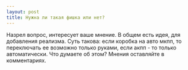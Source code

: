 ```yaml
---
layout: post
title: Нужна ли такая фишка или нет?
---
```


Назрел вопрос, интересует ваше мнение. В общем есть идея, для добавления реализма. Суть такова: если коробка на авто мкпп, то переключать ее возможно только руками, если акпп - то только автоматически. Что думаете об этом? Мнения оставляйте в комментариях.
<div class="vk-width-responsive">
<div id="vk_poll_tranny"></div>
<script type="text/javascript">
VK.Widgets.Poll("vk_poll_tranny", {width: 720}, "201837686_09ed2f2848eee54321");
</script>
</div>